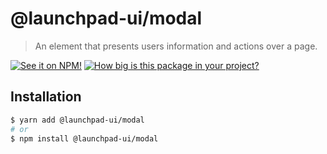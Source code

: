# @launchpad-ui/modal

> An element that presents users information and actions over a page.

[![See it on NPM!](https://img.shields.io/npm/v/@launchpad-ui/modal?style=for-the-badge)](https://www.npmjs.com/package/@launchpad-ui/modal)
[![How big is this package in your project?](https://img.shields.io/bundlephobia/minzip/@launchpad-ui/modal?style=for-the-badge)](https://bundlephobia.com/result?p=@launchpad-ui/modal)

## Installation

```sh
$ yarn add @launchpad-ui/modal
# or
$ npm install @launchpad-ui/modal
```
